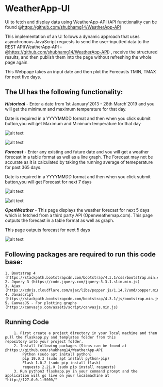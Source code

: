 # WeatherApp-UI
UI to fetch and display data using WeatherApp-API (API functionality can be found @https://github.com/shubhamg14/WeatherApp-API

This implementation of an UI follows a dynamic approach that uses asynchronous JavaScript requests to send the user-inputted data to the REST API(WeatherApp-API - @https://github.com/shubhamg14/WeatherApp-API) , receive the structured results, and then publish them into the page without refreshing the whole page again.

This Webpage takes an input date and then plot the Forecasts TMIN, TMAX for next five days.

## The UI has the following functionality:

**_Historical_** - Enter a date from 1st January'2013 - 28th March'2019 and you will get the minimum and maximum temperature for that day.

Date is required in a YYYYMMDD format and then when you click submit button,you will get Maximum and Minimum temperature for that day

   ![alt text](https://github.com/shubhamg14/WeatherApp-UI/tree/master/images/historical_empty.PNG)

   ![alt text](https://github.com/shubhamg14/WeatherApp-UI/tree/master/images/historical_populated.PNG)

**_Forecast_** - Enter any existing and future date and you will get a weather forecast in a table format as well as a line graph.
The Forecast may not be accurate as it is calculated by taking the running average of temeperature for past 365 days.

Date is required in a YYYYMMDD format and then when you click submit button,you will get Forecast for next 7 days

  ![alt text](https://github.com/shubhamg14/WeatherApp-UI/tree/master/images/forecast_empty.PNG)
  
  ![alt text](https://github.com/shubhamg14/WeatherApp-UI/tree/master/images/forecast_populated.PNG)

**_OpenWeather_** - This page displays the weather forecast for next 5 days which is fetched from a third party API (Openweathemap.com).
This page outputs the forecast in a table format as well as graph.

This page outputs forecast for next 5 days 

  ![alt text](https://github.com/shubhamg14/WeatherApp-UI/tree/master/images/openweather_populated.PNG)

## Following packages are required to run this code base:

    1. Bootstrap 4 (https://stackpath.bootstrapcdn.com/bootstrap/4.3.1/css/bootstrap.min.css)
    2. Jquery 3 (https://code.jquery.com/jquery-3.3.1.slim.min.js)
    3. Ajax (https://cdnjs.cloudflare.com/ajax/libs/popper.js/1.14.7/umd/popper.min.js)
    4. Javascript (https://stackpath.bootstrapcdn.com/bootstrap/4.3.1/js/bootstrap.min.js)
    5. CanvasJS - For plotting graphs (https://canvasjs.com/assets/script/canvasjs.min.js)
    
 ## Running Code
 
        1. First create a project directory in your local machine and then pull the flaskapp.py and templates folder from this                      repository into your project folder.
        2. Install following packages (Steps can be found at @https://github.com/shubhamg14/WeatherApp-API
            Python (sudo apt install python)
            pip 19.0.3 (sudo apt install python-pip)
            Flask 1.0.2 (sudo pip install flask)
            requests 2.21.0 (sudo pip install requests)
        3. Run python3 flaskapp.py in your command prompt and the application will go live on your localmachine at                                  "http://127.0.0.1:5000/"          


